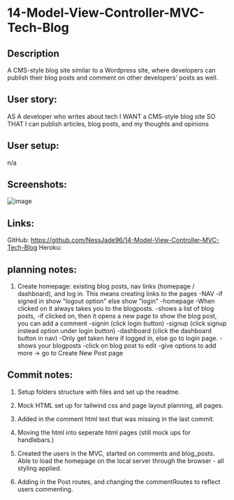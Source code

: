 # 14-Model-View-Controller-MVC-Tech-Blog
## Description
A CMS-style blog site similar to a Wordpress site, where developers can publish their blog posts and comment on other developers’ posts as well.

## User story:
AS A developer who writes about tech
I WANT a CMS-style blog site
SO THAT I can publish articles, blog posts, and my thoughts and opinions

## User setup:
n/a 

## Screenshots:

![image](./assets/)

## Links:

GitHub: https://github.com/NessJade96/14-Model-View-Controller-MVC-Tech-Blog
Heroku: 

## planning notes: 
1. Create homepage: existing blog posts, nav links (homepage / dashboard), and log in. This means creating links to the pages 
    -NAV
        -if signed in show "logout option" else show "login"
    -homepage
        -When clicked on it always takes you to the blogposts. 
        -shows a list of blog posts, 
            -if clicked on, then it opens a new page to show the blog post, you can add a comment
    -signin (click login button)
    -signup (click signup instead option under login button)
    -dashboard (click the dashboard button in nav)
        -Only get taken here if logged in, else go to login page. 
        -shows your blogposts 
            -click on blog post to edit
            -give options to add more -> go to Create New Post page


## Commit notes:

1. Setup folders structure with files and set up the readme.

2. Mock HTML set up for tailwind css and page layout planning, all pages. 

3. Added in the comment html text that was missing in the last commit. 

4. Moving the html into seperate html pages (still mock ups for handlebars.)

5. Created the users in the MVC, started on comments and blog_posts. Able to load the homepage on the local server through the browser - all styling applied. 

6. Adding in the Post routes, and changing the commentRoutes to reflect users commenting. 